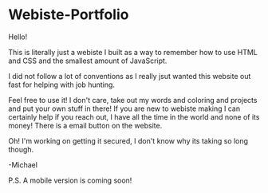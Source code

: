 # Webiste-Portfolio

Hello!

This is literally just a webiste I built as a way to remember how to use HTML and CSS and the smallest amount of JavaScript.

I did not follow a lot of conventions as I really jsut wanted this website out fast for helping with job hunting. 

Feel free to use it! I don't care, take out my words and coloring and projects and put your own stuff in there! If you are new to webiste making I can certainly help if you reach out, I have all the time in the world and none of its money! There is a email button on the website.

Oh! I'm working on getting it secured, I don't know why its taking so long though. 

  -Michael


P.S. A mobile version is coming soon!
